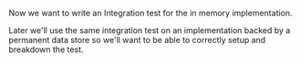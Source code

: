 Now we want to write an Integration test for the in memory implementation. 

Later we'll use the same integration test on an implementation backed by a permanent data store so we'll want to be able to correctly setup and breakdown the test.